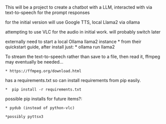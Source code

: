 This will be a project to create a chatbot with a LLM, interacted with via text-to-speech for the prompt responses

for the initial version will use Google TTS, local Llama2 via ollama

attempting to use VLC for the audio in initial work. will probably switch later


externally need to start a local Ollama llama2 instance
    * from their quickstart guide, after install just:
    * ollama run llama2 

To stream the text-to-speech rather than save to a file, then read it, ffmpeg may eventually be needed...

    * https://ffmpeg.org/download.html


has a requirements.txt so can install requirements from pip easily.

    *  pip install -r requirements.txt

possible pip installs for future items?:
    
    * pydub (instead of python-vlc)
    
    *possibly pyttsx3